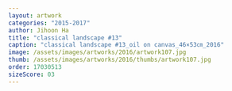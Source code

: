 ```yaml
---
layout: artwork
categories: "2015-2017"
author: Jihoon Ha
title: "classical landscape #13"
caption: "classical landscape #13_oil on canvas_46×53㎝_2016"
image: /assets/images/artworks/2016/artwork107.jpg
thumb: /assets/images/artworks/2016/thumbs/artwork107.jpg
order: 17030513
sizeScore: 03
---
```

